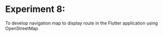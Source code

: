 # Experiment 8:
To develop navigation map to display route in the Flutter application using OpenStreetMap 

